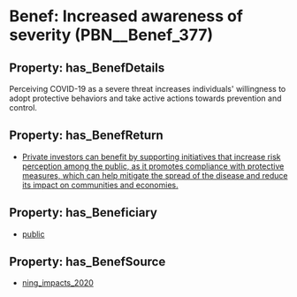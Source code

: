 # Benef: __Increased awareness of severity__ (PBN__Benef_377)

## Property: has_BenefDetails

Perceiving COVID-19 as a severe threat increases individuals' willingness to adopt protective behaviors and take active actions towards prevention and control.

## Property: has_BenefReturn

* [Private investors can benefit by supporting initiatives that increase risk perception among the public, as it promotes compliance with protective measures, which can help mitigate the spread of the disease and reduce its impact on communities and economies.](../BenefReturn/PBN__BenefReturn_404)

## Property: has_Beneficiary

* [public](../Stakeholder/PBN__Stakeholder_52)

## Property: has_BenefSource

* [ning_impacts_2020](../Article/PBN__Article_74)

